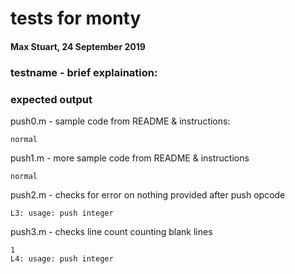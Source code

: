 # tests for monty
#### Max Stuart, 24 September 2019


### testname - brief explaination:
### expected output

push0.m - sample code from README & instructions:
```
normal
```

push1.m - more sample code from README & instructions
```
normal
```

push2.m - checks for error on nothing provided after push opcode
```
L3: usage: push integer
```

push3.m - checks line count counting blank lines
```
1
L4: usage: push integer
```

